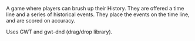 A game where players can brush up their History. They are offered a time line and a series of historical events. They place the events on the time line, and are scored on accuracy.

Uses GWT and gwt-dnd (drag/drop library).